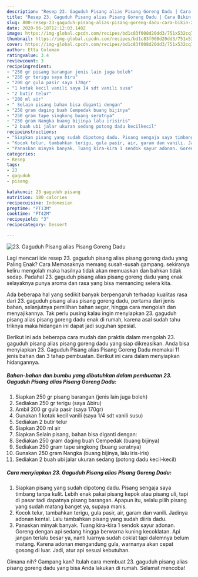 ```yaml
---
description: "Resep 23. Gaguduh Pisang alias Pisang Goreng Dadu | Cara Bikin 23. Gaguduh Pisang alias Pisang Goreng Dadu Yang Mudah Dan Praktis"
title: "Resep 23. Gaguduh Pisang alias Pisang Goreng Dadu | Cara Bikin 23. Gaguduh Pisang alias Pisang Goreng Dadu Yang Mudah Dan Praktis"
slug: 800-resep-23-gaguduh-pisang-alias-pisang-goreng-dadu-cara-bikin-23-gaguduh-pisang-alias-pisang-goreng-dadu-yang-mudah-dan-praktis
date: 2020-06-18T12:12:03.148Z
image: https://img-global.cpcdn.com/recipes/bd1c83f008d20dd3/751x532cq70/23-gaguduh-pisang-alias-pisang-goreng-dadu-foto-resep-utama.jpg
thumbnail: https://img-global.cpcdn.com/recipes/bd1c83f008d20dd3/751x532cq70/23-gaguduh-pisang-alias-pisang-goreng-dadu-foto-resep-utama.jpg
cover: https://img-global.cpcdn.com/recipes/bd1c83f008d20dd3/751x532cq70/23-gaguduh-pisang-alias-pisang-goreng-dadu-foto-resep-utama.jpg
author: Etta Coleman
ratingvalue: 3.4
reviewcount: 3
recipeingredient:
- "250 gr pisang barangan jenis lain juga boleh"
- "250 gr terigu saya biru"
- "200 gr gula pasir saya 170gr"
- "1 kotak kecil vanili saya 14 sdt vanili susu"
- "2 butir telur"
- "200 ml air"
- " Selain pisang bahan bisa diganti dengan"
- "250 gram daging buah Cempedak buang bijinya"
- "250 gram tape singkong buang seratnya"
- "250 gram Nangka buang bijinya lalu irisiris"
- "2 buah ubi jalar ukuran sedang potong dadu kecilkecil"
recipeinstructions:
- "Siapkan pisang yang sudah dipotong dadu. Pisang sengaja saya timbang tanpa kulit. Lebih enak pakai pisang kepok atau pisang uli, tapi di pasar tadi dapatnya pisang barangan. Apapun itu, selalu pilih pisang yang sudah matang banget ya, supaya manis."
- "Kocok telur, tambahkan terigu, gula pasir, air, garam dan vanili. Jadinya adonan kental. Lalu tambahkan pisang yang sudah diiris dadu."
- "Panaskan minyak banyak. Tuang kira-kira 1 sendok sayur adonan. Goreng dengan api sedang hingga berwarna kuning kecoklatan. Api jangan terlalu besar ya, nanti luarnya sudah coklat tapi dalemnya belum matang. Karena adonan mengandung gula, warnanya akan cepat gosong di luar. Jadi, atur api sesuai kebutuhan."
categories:
- Resep
tags:
- 23
- gaguduh
- pisang

katakunci: 23 gaguduh pisang 
nutrition: 180 calories
recipecuisine: Indonesian
preptime: "PT13M"
cooktime: "PT42M"
recipeyield: "3"
recipecategory: Dessert

---
```



![23. Gaguduh Pisang alias Pisang Goreng Dadu](https://img-global.cpcdn.com/recipes/bd1c83f008d20dd3/751x532cq70/23-gaguduh-pisang-alias-pisang-goreng-dadu-foto-resep-utama.jpg)

Lagi mencari ide resep 23. gaguduh pisang alias pisang goreng dadu yang Paling Enak? Cara Memasaknya memang susah-susah gampang. sekiranya keliru mengolah maka hasilnya tidak akan memuaskan dan bahkan tidak sedap. Padahal 23. gaguduh pisang alias pisang goreng dadu yang enak selayaknya punya aroma dan rasa yang bisa memancing selera kita.

Ada beberapa hal yang sedikit banyak berpengaruh terhadap kualitas rasa dari 23. gaguduh pisang alias pisang goreng dadu, pertama dari jenis bahan, selanjutnya pemilihan bahan segar, hingga cara mengolah dan menyajikannya. Tak perlu pusing kalau ingin menyiapkan 23. gaguduh pisang alias pisang goreng dadu enak di rumah, karena asal sudah tahu triknya maka hidangan ini dapat jadi suguhan spesial.




Berikut ini ada beberapa cara mudah dan praktis dalam mengolah 23. gaguduh pisang alias pisang goreng dadu yang siap dikreasikan. Anda bisa menyiapkan 23. Gaguduh Pisang alias Pisang Goreng Dadu memakai 11 jenis bahan dan 3 tahap pembuatan. Berikut ini cara dalam menyiapkan hidangannya.

<!--inarticleads1-->

##### Bahan-bahan dan bumbu yang dibutuhkan dalam pembuatan 23. Gaguduh Pisang alias Pisang Goreng Dadu:

1. Siapkan 250 gr pisang barangan (jenis lain juga boleh)
1. Sediakan 250 gr terigu (saya ∆biru)
1. Ambil 200 gr gula pasir (saya 170gr)
1. Gunakan 1 kotak kecil vanili (saya 1/4 sdt vanili susu)
1. Sediakan 2 butir telur
1. Siapkan 200 ml air
1. Siapkan  Selain pisang, bahan bisa diganti dengan:
1. Sediakan 250 gram daging buah Cempedak (buang bijinya)
1. Sediakan 250 gram tape singkong (buang seratnya)
1. Gunakan 250 gram Nangka (buang bijinya, lalu iris-iris)
1. Sediakan 2 buah ubi jalar ukuran sedang (potong dadu kecil-kecil)




<!--inarticleads2-->

##### Cara menyiapkan 23. Gaguduh Pisang alias Pisang Goreng Dadu:

1. Siapkan pisang yang sudah dipotong dadu. Pisang sengaja saya timbang tanpa kulit. Lebih enak pakai pisang kepok atau pisang uli, tapi di pasar tadi dapatnya pisang barangan. Apapun itu, selalu pilih pisang yang sudah matang banget ya, supaya manis.
1. Kocok telur, tambahkan terigu, gula pasir, air, garam dan vanili. Jadinya adonan kental. Lalu tambahkan pisang yang sudah diiris dadu.
1. Panaskan minyak banyak. Tuang kira-kira 1 sendok sayur adonan. Goreng dengan api sedang hingga berwarna kuning kecoklatan. Api jangan terlalu besar ya, nanti luarnya sudah coklat tapi dalemnya belum matang. Karena adonan mengandung gula, warnanya akan cepat gosong di luar. Jadi, atur api sesuai kebutuhan.




Gimana nih? Gampang kan? Itulah cara membuat 23. gaguduh pisang alias pisang goreng dadu yang bisa Anda lakukan di rumah. Selamat mencoba!
